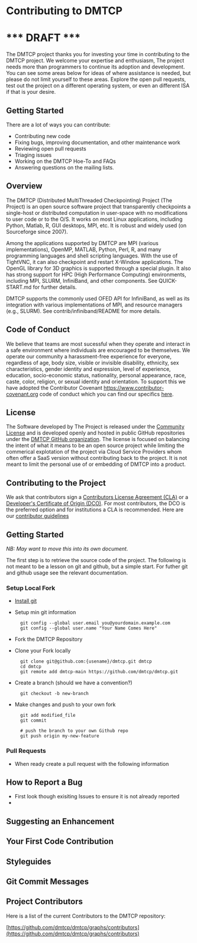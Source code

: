 # Contributing to DMTCP

# *** DRAFT ***

The DMTCP project thanks you for investing your time in contributing to the DMTCP project.  We welcome your expertise and enthusiasm,  The project needs more than programmers to continue its adoption and development.  You can see some areas below for ideas of where assistance is needed, but please do not limit yourself to these areas.  Explore the open pull requests, test out the project on a different operating system, or even an different ISA if that is your desire.   

## Getting Started
There are a lot of ways you can contribute:

- Contributing new code
- Fixing bugs, improving documentation, and other maintenance work
- Reviewing open pull requests
- Triaging issues
- Working on the DMTCP Hoe-To and FAQs
- Answering questions on the mailing lists.

## Overview

The DMTCP (Distributed MultiThreaded Checkpointing) Project (The Project) is an open source software project that transparently checkpoints a single-host or distributed computation in user-space with no modifications to user code or to the O/S. It works on most Linux applications, including Python, Matlab, R, GUI desktops, MPI, etc. It is robust and widely used (on Sourceforge since 2007).

Among the applications supported by DMTCP are MPI (various implementations), OpenMP, MATLAB, Python, Perl, R, and many programming languages and shell scripting languages. With the use of TightVNC, it can also checkpoint and restart X-Window applications. The OpenGL library for 3D graphics is supported through a special plugin. It also has strong support for HPC (High Performance Computing) environments, including MPI, SLURM, InfiniBand, and other components. See QUICK-START.md for further details.

DMTCP supports the commonly used OFED API for InfiniBand, as well as its integration with various implementations of MPI, and resource managers (e.g., SLURM). See contrib/infiniband/README for more details.

## Code of Conduct

We believe that teams are most sucessful when they operate and interact in a safe environment where individuals are encouraged to be themselves.  We operate our community a harassment-free experience for everyone, regardless of age, body size, visible or invisible disability, ethnicity, sex characteristics, gender identity and expression, level of experience, education, socio-economic status, nationality, personal appearance, race, caste, color, religion, or sexual identity and orientation.  To support this we have adopted the Contributor Covenant https://www.contributor-covenant.org code of conduct which you can find our specifics [here](../governance/CODE_OF_CONDUCT.md).

## License

The Software developed by The Project is released under the [Community License](./governance/../license.md) and is developed openly and hosted in public GitHub repositories under the [DMTCP GitHub organization](https://github.com/dmtcp).  The license is focused on balancing the intent of what it means to be an open source project while limiting the commerical explotation of the project via Cloud Service Providers whom often offer a SaaS version without contributing back to the project.  It is not meant to limit the personal use of or embedding of DMTCP into a product.

## Contributing to the Project

We ask that contributors sign a [Contributors License Agreement (CLA)](contributor-license-agreement.md) or a [Developer's Certificate of Origin (DCO)](developer_certificate.md).  For most contributors, the DCO is the preferred option and for institutions a CLA is recommended.  Here are our [contributor guidelines](contributing.md) 

## Getting Started 

*NB: May want to move this into its own document.*

The first step is to retrieve the source code of the project.  The following is not meant to be a lesson on git and github, but a simple start.  For futher git and github usage see the relevant documentation.

### Setup Local Fork

- [Install git](https://git-scm.com/downloads)

- Setup min git information
  
        git config --global user.email you@yourdomain.example.com
        git config --global user.name "Your Name Comes Here"

- Fork the DMTCP Repository

- Clone your Fork locally

        git clone git@github.com:{usename}/dmtcp.git dmtcp
        cd dmtcp
        git remote add dmtcp-main https://github.com/dmtcp/dmtcp.git

- Create a branch (should we have a convention?)

        git checkout -b new-branch 

- Make changes and push to your own fork

        git add modified_file
        git commit

        # push the branch to your own Github repo
        git push origin my-new-feature

### Pull Requests

- When ready create a pull request with the following information

## How to Report a Bug

- First look though exisiting Issues to ensure it is not already reported
- 

## Suggesting an Enhancement

## Your First Code Contribution


## Styleguides

## Git Commit Messages

## **Project Contributors**
Here is a list of the current Contributors to the DMTCP repository:

[https://github.com/dmtcp/dmtcp/graphs/contributors](https://github.com/dmtcp/dmtcp/graphs/contributors)

